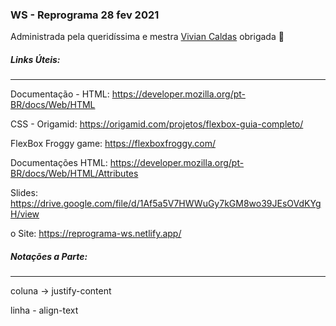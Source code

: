 ### WS - Reprograma 28 fev 2021

Administrada pela queridíssima e mestra [Vivian Caldas](https://github.com/vhcaldas) obrigada 🖤

##### Links Úteis:
---

Documentação - HTML: https://developer.mozilla.org/pt-BR/docs/Web/HTML

CSS - Origamid: https://origamid.com/projetos/flexbox-guia-completo/

FlexBox Froggy game: https://flexboxfroggy.com/

Documentações HTML: https://developer.mozilla.org/pt-BR/docs/Web/HTML/Attributes

Slides: https://drive.google.com/file/d/1Af5a5V7HWWuGy7kGM8wo39JEsOVdKYgH/view

o Site: https://reprograma-ws.netlify.app/


##### Notações a Parte:
---

coluna -> justify-content

linha - align-text
